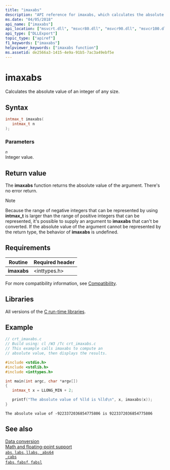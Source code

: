 ```yaml
---
title: "imaxabs"
description: "API reference for imaxabs, which calculates the absolute value of an integer of any size."
ms.date: "04/05/2018"
api_name: ["imaxabs"]
api_location: ["msvcrt.dll", "msvcr80.dll", "msvcr90.dll", "msvcr100.dll", "msvcr100_clr0400.dll", "msvcr110.dll", "msvcr110_clr0400.dll", "msvcr120.dll", "msvcr120_clr0400.dll", "ucrtbase.dll", "api-ms-win-crt-utility-l1-1-0.dll"]
api_type: ["DLLExport"]
topic_type: ["apiref"]
f1_keywords: ["imaxabs"]
helpviewer_keywords: ["imaxabs function"]
ms.assetid: de2566a3-1415-4e9a-91b5-7ac3a49ebf5e
---
```

# imaxabs

Calculates the absolute value of an integer of any size.

## Syntax

```C
intmax_t imaxabs(
   intmax_t n
);
```

### Parameters

*`n`*\
Integer value.

## Return value

The **imaxabs** function returns the absolute value of the argument. There's no error return.

> [!NOTE]
> Because the range of negative integers that can be represented by using **intmax_t** is larger than the range of positive integers that can be represented, it's possible to supply an argument to **imaxabs** that can't be converted. If the absolute value of the argument cannot be represented by the return type, the behavior of **imaxabs** is undefined.

## Requirements

|Routine|Required header|
|-------------|---------------------|
|**imaxabs**|\<inttypes.h>|

For more compatibility information, see [Compatibility](../compatibility.md).

## Libraries

All versions of the [C run-time libraries](../crt-library-features.md).

## Example

```C
// crt_imaxabs.c
// Build using: cl /W3 /Tc crt_imaxabs.c
// This example calls imaxabs to compute an
// absolute value, then displays the results.

#include <stdio.h>
#include <stdlib.h>
#include <inttypes.h>

int main(int argc, char *argv[])
{
   intmax_t x = LLONG_MIN + 2;

   printf("The absolute value of %lld is %lld\n", x, imaxabs(x));
}
```

```Output
The absolute value of -9223372036854775806 is 9223372036854775806
```

## See also

[Data conversion](../data-conversion.md)\
[Math and floating-point support](../floating-point-support.md)\
[`abs`, `labs`, `llabs`, `_abs64`](abs-labs-llabs-abs64.md)\
[`_cabs`](cabs.md)\
[`fabs`, `fabsf`, `fabsl`](fabs-fabsf-fabsl.md)
